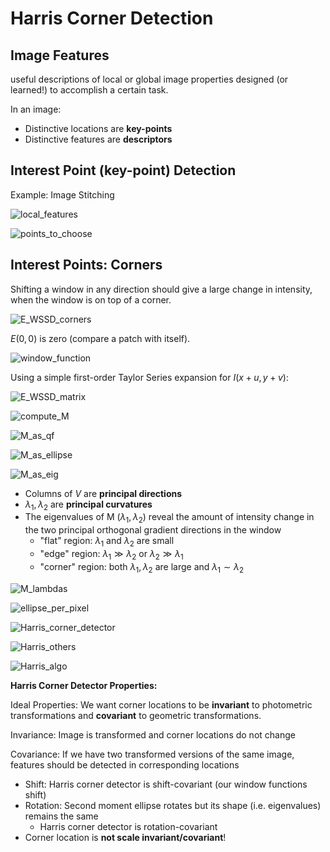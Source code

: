 # Harris Corner Detection

## Image Features

useful descriptions of local or global image properties designed (or learned!) to accomplish a certain task.

In an image:

- Distinctive locations are __key-points__
- Distinctive features are __descriptors__

## Interest Point (key-point) Detection

Example: Image Stitching

![local_features](assets/local_features.png)

![points_to_choose](assets/points_to_choose.png)

## Interest Points: Corners

Shifting a window in any direction should give a large change in intensity, when the window is on top of a corner.

![E_WSSD_corners](assets/E_WSSD_corners.png)

$E(0,0)$ is zero (compare a patch with itself).

![window_function](assets/window_function.png)

Using a simple first-order Taylor Series expansion for $I(x+u, y+v)$:

![E_WSSD_matrix](assets/E_WSSD_matrix.png)

![compute_M](assets/compute_M.png)

![M_as_qf](assets/M_as_qf.png)

![M_as_ellipse](assets/M_as_ellipse.png)

![M_as_eig](assets/M_as_eig.png)

- Columns of $V$ are __principal directions__
- $\lambda_1, \lambda_2$ are __principal curvatures__
- The eigenvalues of M ($\lambda_1, \lambda_2$) reveal the amount of intensity change in the two principal orthogonal gradient directions in the window
  - "flat" region: $\lambda_1$  and $\lambda_2$ are small
  - "edge" region: $\lambda_1 \gg \lambda_2$ or $\lambda_2 \gg \lambda_1$
  - "corner" region: both $\lambda_1, \lambda_2$ are large and $\lambda_1 \sim \lambda_2$

![M_lambdas](assets/M_lambdas.png)

![ellipse_per_pixel](assets/ellipse_per_pixel.png)

![Harris_corner_detector](assets/Harris_corner_detector.png)

![Harris_others](assets/Harris_others.png)

![Harris_algo](assets/Harris_algo.png)



**Harris Corner Detector Properties:**

Ideal Properties: We want corner locations to be **invariant** to photometric transformations and **covariant** to geometric transformations. 

Invariance: Image is transformed and corner locations do not change

Covariance: If we have two transformed versions of the same image, features should be detected in corresponding locations

- Shift: Harris corner detector is shift-covariant (our window functions shift)
- Rotation: Second moment ellipse rotates but its shape (i.e. eigenvalues) remains the same 
  - Harris corner detector is rotation-covariant
- Corner location is **not scale invariant/covariant**!







